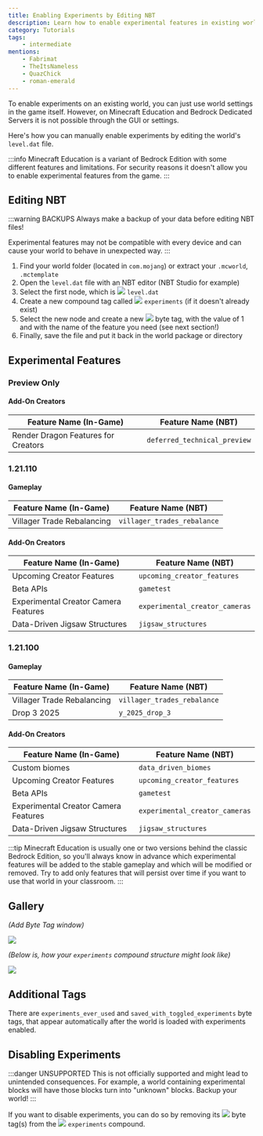 ```yaml
---
title: Enabling Experiments by Editing NBT
description: Learn how to enable experimental features in existing world by editing the level.dat file. This is useful when working with Minecraft Education and Bedrock Dedicated Servers.
category: Tutorials
tags:
    - intermediate
mentions:
    - Fabrimat
    - TheItsNameless
    - QuazChick
    - roman-emerald
---
```


[structure]: /assets/images/nbt/structure.png
[int]: /assets/images/nbt/int.png
[list]: /assets/images/nbt/list.png
[compound]: /assets/images/nbt/compound.png
[string]: /assets/images/nbt/string.png
[byte]: /assets/images/nbt/byte.png

To enable experiments on an existing world, you can just use world settings in the game itself.
However, on Minecraft Education and Bedrock Dedicated Servers it is not possible through the GUI or settings.

Here's how you can manually enable experiments by editing the world's `level.dat` file.

:::info
Minecraft Education is a variant of Bedrock Edition with some different features and limitations.
For security reasons it doesn't allow you to enable experimental features from the game.
:::

## Editing NBT

:::warning BACKUPS
Always make a backup of your data before editing NBT files!

Experimental features may not be compatible with every device and can cause your world to behave in unexpected way.
:::

1. Find your world folder (located in `com.mojang`) or extract your `.mcworld`, `.mctemplate`
2. Open the `level.dat` file with an NBT editor (NBT Studio for example)
3. Select the first node, which is ![][structure] `level.dat`
4. Create a new compound tag called ![][compound] `experiments` (if it doesn't already exist)
5. Select the new node and create a new ![][byte] byte tag, with the value of 1 and with the name of the feature you need (see next section!)
6. Finally, save the file and put it back in the world package or directory

## Experimental Features

### Preview Only

#### Add-On Creators

| Feature Name (In-Game)               | Feature Name (NBT)             |
| ------------------------------------ | ------------------------------ |
| Render Dragon Features for Creators  | `deferred_technical_preview`   |

### 1.21.110

#### Gameplay

| Feature Name (In-Game)               | Feature Name (NBT)             |
| ------------------------------------ | ------------------------------ |
| Villager Trade Rebalancing           | `villager_trades_rebalance`    |

#### Add-On Creators

| Feature Name (In-Game)               | Feature Name (NBT)             |
| ------------------------------------ | ------------------------------ |
| Upcoming Creator Features            | `upcoming_creator_features`    |
| Beta APIs                            | `gametest`                     |
| Experimental Creator Camera Features | `experimental_creator_cameras` |
| Data-Driven Jigsaw Structures        | `jigsaw_structures`            |

### 1.21.100

#### Gameplay

| Feature Name (In-Game)               | Feature Name (NBT)             |
| ------------------------------------ | ------------------------------ |
| Villager Trade Rebalancing           | `villager_trades_rebalance`    |
| Drop 3 2025                          | `y_2025_drop_3`                |

#### Add-On Creators

| Feature Name (In-Game)               | Feature Name (NBT)             |
| ------------------------------------ | ------------------------------ |
| Custom biomes                        | `data_driven_biomes`           |
| Upcoming Creator Features            | `upcoming_creator_features`    |
| Beta APIs                            | `gametest`                     |
| Experimental Creator Camera Features | `experimental_creator_cameras` |
| Data-Driven Jigsaw Structures        | `jigsaw_structures`            |

:::tip
Minecraft Education is usually one or two versions behind the classic Bedrock Edition, so you'll always know in advance which experimental features will be added to the stable gameplay and which will be modified or removed.
Try to add only features that will persist over time if you want to use that world in your classroom.
:::

## Gallery

*(Add Byte Tag window)*

![](/assets/images/nbt/experiments-education-edition/byte-add-new.png)

*(Below is, how your `experiments` compound structure might look like)*

![](/assets/images/nbt/experiments-education-edition/experiments-file.png)

## Additional Tags

There are `experiments_ever_used` and `saved_with_toggled_experiments` byte tags,
that appear automatically after the world is loaded with experiments enabled.

## Disabling Experiments

:::danger UNSUPPORTED
This is not officially supported and might lead to unintended consequences.
For example, a world containing experimental blocks will have those blocks turn into "unknown" blocks.
Backup your world!
:::

If you want to disable experiments, you can do so by removing its ![][byte] byte tag(s) from the ![][compound] `experiments` compound.
